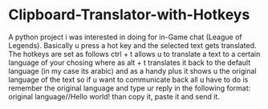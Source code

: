 # Clipboard-Translator-with-Hotkeys
A python project i was interested in doing for in-Game chat (League of Legends). Basically u press a hot key and the selected text gets translated.
The hotkeys are set as follows ctrl + t allows u to translate a text to a certain language of your chosing where as alt + t translates it back to the default language (in my case its arabic) and as a handy plus it shows u the original language of the text so if u want to communicate back all u have to do is remember the original language and type ur reply in the following format:
original language//Hello world!
than copy it, paste it and send it.
